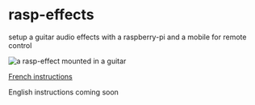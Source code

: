 # rasp-effects
setup a guitar audio effects with a raspberry-pi and a mobile for remote control

![a rasp-effect mounted in a guitar](http://fuvlab.org/wordpress/wp-content/uploads/2016/05/IMG_0229-300x225.jpg)

[French instructions](Setup_fr.md)

English instructions coming soon
